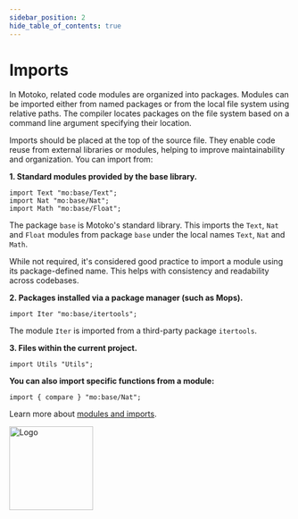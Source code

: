 ```yaml
---
sidebar_position: 2
hide_table_of_contents: true
---
```


# Imports

In Motoko, related code modules are organized into packages. Modules can be imported either from named packages or from the local file system using relative paths. The compiler locates packages on the file system based on a command line argument specifying their location.

Imports should be placed at the top of the source file. They enable code reuse from external libraries or modules, helping to improve maintainability and organization. You can import from:

**1. Standard modules provided by the base library.**

```motoko no-repl
import Text "mo:base/Text";
import Nat "mo:base/Nat";
import Math "mo:base/Float";
```

The package `base` is Motoko's standard library.
This imports the `Text`, `Nat` and `Float` modules from package `base` under the local names `Text`, `Nat` and `Math`.

While not required, it's considered good practice to import a module using its package-defined name. This helps with consistency and readability across codebases.

**2. Packages installed via a package manager (such as Mops).**

```motoko no-repl
import Iter "mo:base/itertools";
```

The module `Iter` is imported from a third-party package `itertools`.

**3. Files within the current project.**

```motoko no-repl
import Utils "Utils";
```

**You can also import specific functions from a module:**

```motoko no-repl
import { compare } "mo:base/Nat";
```

Learn more about [modules and imports](https://internetcomputer.org/docs/motoko/fundamentals/basic-syntax/modules-imports).

<img src="https://cdn-assets-eu.frontify.com/s3/frontify-enterprise-files-eu/eyJwYXRoIjoiZGZpbml0eVwvYWNjb3VudHNcLzAxXC80MDAwMzA0XC9wcm9qZWN0c1wvNFwvYXNzZXRzXC8zOFwvMTc2XC9jZGYwZTJlOTEyNDFlYzAzZTQ1YTVhZTc4OGQ0ZDk0MS0xNjA1MjIyMzU4LnBuZyJ9:dfinity:9Q2_9PEsbPqdJNAQ08DAwqOenwIo7A8_tCN4PSSWkAM?width=2400" alt="Logo" width="150" height="150" />